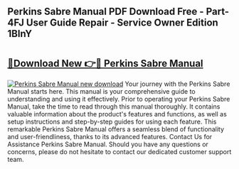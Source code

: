 ## Perkins Sabre Manual PDF Download Free - Part-4FJ User Guide Repair - Service Owner Edition 1BlnY

# <h2><a href="http://bc52364.oget.top/?id=Perkins+Sabre+Manual">🔗Download New 👉🔴 Perkins Sabre Manual</a></h2>

[![Perkins Sabre Manual new download](https://i.imgur.com/5g1atiW.png)](http://bc52364.oget.top/?id=Perkins+Sabre+Manual)
Your journey with the Perkins Sabre Manual starts here. This manual is your comprehensive guide to understanding and using it effectively. Prior to operating your Perkins Sabre Manual, take the time to read through this manual thoroughly. It contains valuable information about the product's features and functions, as well as setup instructions and step-by-step guides for using each feature. This remarkable Perkins Sabre Manual offers a seamless blend of functionality and user-friendliness, thanks to its advanced features. Contact Us for Assistance Perkins Sabre Manual. Should you have any questions or concerns, please do not hesitate to contact our dedicated customer support team.
